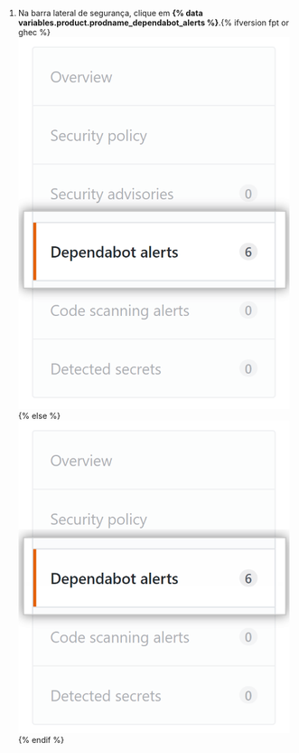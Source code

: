 1. Na barra lateral de segurança, clique em **{% data variables.product.prodname_dependabot_alerts %}**.{% ifversion fpt or ghec %} ![{% data variables.product.prodname_dependabot_alerts %} tab](/assets/images/help/repository/dependabot-alerts-tab.png){% else %}![{% data variables.product.prodname_dependabot_alerts %} tab](/assets/images/enterprise/repository/dependabot-alerts-tab.png){% endif %}
